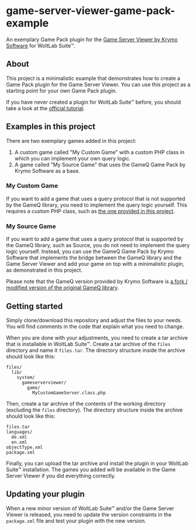 # game-server-viewer-game-pack-example
An exemplary Game Pack plugin for the [Game Server Viewer by Krymo Software](https://krymo.software/store/product/31-game-server-viewer/) for WoltLab Suite™.

## About

This project is a minimalistic example that demonstrates how to create a Game Pack plugin for the Game Server Viewer.
You can use this project as a starting point for your own Game Pack plugin.

If you have never created a plugin for WoltLab Suite™ before, you should take a look at the [official tutorial](https://docs.woltlab.com/6.1/tutorial/series/overview/).

## Examples in this project

There are two exemplary games added in this project:

1. A custom game called "My Custom Game" with a custom PHP class in which you can implement your own query logic.
2. A game called "My Source Game" that uses the GameQ Game Pack by Krymo Software as a base.

### My Custom Game

If you want to add a game that uses a query protocol that is not supported by the GameQ library, you need to implement the query logic yourself.
This requires a custom PHP class, such as [the one provided in this project](files/lib/system/gameserverviewer/game/MyCustomGameServer.class.php).

### My Source Game

If you want to add a game that uses a query protocol that is supported by the GameQ library, such as Source, you do not need to implement the query logic yourself.
Instead, you can use the GameQ Game Pack by Krymo Software that implements the bridge between the GameQ library and the Game Server Viewer and add your game on top with a minimalistic plugin, as demonstrated in this project.

Please note that the GameQ version provided by Krymo Software is [a fork / modified version of the original GameQ library](https://github.com/KrymoSoftware/GameQ).

## Getting started

Simply clone/download this repository and adjust the files to your needs.
You will find comments in the code that explain what you need to change.

When you are done with your adjustments, you need to create a tar archive that is installable in WoltLab Suite™.
Create a tar archive of the `files` directory and name it `files.tar`. The directory structure inside the archive should look like this:

```plaintext
files/
  lib/
    system/
      gameserverviewer/
        game/
          MyCustomGameServer.class.php
```

Then, create a tar archive of the contents of the working directory (excluding the `files` directory). The directory structure inside the archive should look like this:

```plaintext
files.tar
languages/
  de.xml
  en.xml
objectType.xml
package.xml
```

Finally, you can upload the tar archive and install the plugin in your WoltLab Suite™ installation.
The games you added will be available in the Game Server Viewer if you did everything correctly.

## Updating your plugin

When a new minor version of WoltLab Suite™ and/or the Game Server Viewer is released,
you need to update the version constraints in the `package.xml` file and test your plugin with the new version.
